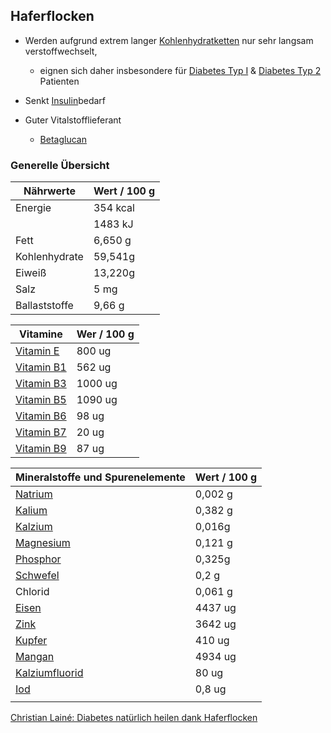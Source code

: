 ## Haferflocken
- Werden aufgrund extrem langer [Kohlenhydratketten](../wichtige%20Verbindungen/Kohlenhydrate.md) nur sehr langsam verstoffwechselt, 
	- eignen sich daher insbesondere für [Diabetes Typ I](../../Menschlicher%20Körper/Leiden/Diabetes/Diabetes%20Typ%201/Diabetes%20Typ%20I.md) & [Diabetes Typ 2](../../Menschlicher%20Körper/Leiden/Diabetes/Diabetes%20Typ%202.md) Patienten
- Senkt [Insulin](../wichtige%20Verbindungen/Hormone/Insulin.md)bedarf

- Guter Vitalstofflieferant
	- [Betaglucan](../wichtige%20Verbindungen/Ballaststoffe/Betaglucan.md)
	
### Generelle Übersicht
| Nährwerte     | Wert / 100 g |
| ------------- | ------------ |
| Energie       | 354 kcal     |
|               | 1483 kJ      |
| Fett          | 6,650 g     |
| Kohlenhydrate | 59,541g      |
| Eiweiß        | 13,220g      |
| Salz          | 5 mg         |
| Ballaststoffe | 9,66 g       |

| Vitamine                                                                                 | Wer / 100 g |
| ---------------------------------------------------------------------------------------- | ----------- |
| [Vitamin E](../wichtige%20Verbindungen/Vitamine/Vitamin%20E.md#Vitamin%20E)               | 800 ug      |
| [Vitamin B1](../wichtige%20Verbindungen/Vitamine/B-Vitamine/Vitamin%20B1.md#Vitamin%20B1) | 562 ug      |
| [Vitamin B3](../wichtige%20Verbindungen/Vitamine/B-Vitamine/Vitamin%20B3.md#Vitamin%20B3) | 1000 ug     |
| [Vitamin B5](../wichtige%20Verbindungen/Vitamine/B-Vitamine/Vitamin%20B5.md#Vitamin%20B5) | 1090 ug     |
| [Vitamin B6](../wichtige%20Verbindungen/Vitamine/B-Vitamine/Vitamin%20B6.md#Vitamin%20B6) | 98 ug       |
| [Vitamin B7](../wichtige%20Verbindungen/Vitamine/B-Vitamine/Vitamin%20B7.md#Vitamin%20B7) | 20 ug       |
| [Vitamin B9](../wichtige%20Verbindungen/Vitamine/B-Vitamine/Vitamin%20B9.md#Vitamin%20B9) | 87 ug       |

| Mineralstoffe und Spurenelemente                                              | Wert / 100 g |
| ----------------------------------------------------------------------------- | ------------ |
| [Natrium](../Datenbank%20Elemente%20Des%20Periodensystems/Natrium.md#Natrium)       | 0,002 g      |
| [Kalium](../Datenbank%20Elemente%20Des%20Periodensystems/Kalium.md#Kalium)          | 0,382 g      |
| [Kalzium](../Datenbank%20Elemente%20Des%20Periodensystems/Kalzium.md#Kalzium)       | 0,016g       |
| [Magnesium](../Datenbank%20Elemente%20Des%20Periodensystems/Magnesium.md#Magnesium) | 0,121 g      |
| [Phosphor](../Datenbank%20Elemente%20Des%20Periodensystems/Phosphor.md#Phosphor)    | 0,325g       |
| [Schwefel](../Datenbank%20Elemente%20Des%20Periodensystems/Schwefel.md)             | 0,2 g        |
| Chlorid                                                                       | 0,061 g      |
| [Eisen](../Datenbank%20Elemente%20Des%20Periodensystems/Eisen.md#Eisen)             | 4437 ug      |
| [Zink](../Datenbank%20Elemente%20Des%20Periodensystems/Zink.md#Zink)                | 3642 ug      |
| [Kupfer](../Datenbank%20Elemente%20Des%20Periodensystems/Kupfer.md#Kupfer)          | 410 ug       |
| [Mangan](../Datenbank%20Elemente%20Des%20Periodensystems/Mangan.md#Mangan)          | 4934 ug      |
| [Kalziumfluorid](Kalziumflourid.md#Kalziumfluorid)                            | 80 ug        |
| [Iod](../Datenbank%20Elemente%20Des%20Periodensystems/Iod.md)                       | 0,8 ug       |
|                                                                               |              |


[Christian Lainé: Diabetes natürlich heilen dank Haferflocken](https://www.youtube.com/watch?v=x4qYZKi_AD8)